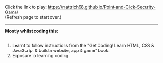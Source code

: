 Click the link to play: https://mattrich98.github.io/Point-and-Click-Security-Game/<br>
(Refresh page to start over.)
<br>
<hr>
<strong>Mostly whilst coding this:</strong> 
<br>
<br>
<ol>
  <li>Learnt to follow instructions from the "Get Coding! Learn HTML, CSS & JavaScript & build a website, app & game" book.</li>
    <li>Exposure to learning coding.</li>

